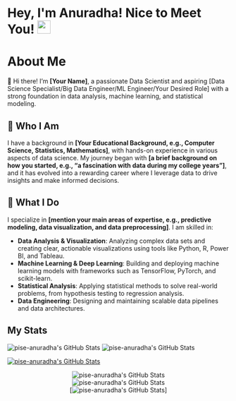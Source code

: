 # Hey, I'm Anuradha! Nice to Meet You! <img src="https://raw.githubusercontent.com/MartinHeinz/MartinHeinz/master/wave.gif" width="30px">

# About Me

👋 Hi there! I’m **[Your Name]**, a passionate Data Scientist and aspiring [Data Science Specialist/Big Data Engineer/ML Engineer/Your Desired Role] with a strong foundation in data analysis, machine learning, and statistical modeling.

## 🧩 Who I Am

I have a background in **[Your Educational Background, e.g., Computer Science, Statistics, Mathematics]**, with hands-on experience in various aspects of data science. My journey began with **[a brief background on how you started, e.g., “a fascination with data during my college years”]**, and it has evolved into a rewarding career where I leverage data to drive insights and make informed decisions.

## 💼 What I Do

I specialize in **[mention your main areas of expertise, e.g., predictive modeling, data visualization, and data preprocessing]**. I am skilled in:

- **Data Analysis & Visualization**: Analyzing complex data sets and creating clear, actionable visualizations using tools like Python, R, Power BI, and Tableau.
- **Machine Learning & Deep Learning**: Building and deploying machine learning models with frameworks such as TensorFlow, PyTorch, and scikit-learn.
- **Statistical Analysis**: Applying statistical methods to solve real-world problems, from hypothesis testing to regression analysis.
- **Data Engineering**: Designing and maintaining scalable data pipelines and data architectures.

## My Stats

<img src="https://github-readme-stats.vercel.app/api?username=pise-anuradha&theme=synthwave&show_icons=true&hide_border=false&count_private=true" alt="pise-anuradha's GitHub Stats" />

<img src="https://github-readme-stats.vercel.app/api/top-langs/?username=pise-anuradha&theme=synthwave&show_icons=true&hide_border=false&layout=compact" alt="pise-anuradha's GitHub Stats" />

[<img src="https://github-readme-streak-stats.herokuapp.com/?user=pise-anuradha&theme=synthwave&hide_border=false" alt="pise-anuradha's GitHub Stats" />
](https://github-readme-streak-stats.herokuapp.com/?user=pise-anuradha&theme=synthwave&hide_border=false)


<div align="center">
<img src="https://github-readme-stats.vercel.app/api?username=pise-anuradha&theme=synthwave&show_icons=true&hide_border=false&count_private=true" alt="pise-anuradha's GitHub Stats" />
</div>

<div align="center">
<img src="https://github-readme-stats.vercel.app/api/top-langs/?username=pise-anuradha&theme=synthwave&show_icons=true&hide_border=false&layout=compact" alt="pise-anuradha's GitHub Stats" />
</div>

<div align="center">
[<img src="https://github-readme-streak-stats.herokuapp.com/?user=pise-anuradha&theme=synthwave&hide_border=false" alt="pise-anuradha's GitHub Stats" />]
</div>

